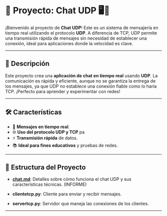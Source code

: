 # 🚀 Proyecto: Chat UDP 🖥️💬

¡Bienvenido al proyecto de **Chat UDP**! Este es un sistema de mensajería en tiempo real utilizando el protocolo **UDP**. A diferencia de TCP, UDP permite una transmisión rápida de mensajes sin necesidad de establecer una conexión, ideal para aplicaciones donde la velocidad es clave.

---

## 🌟 Descripción

Este proyecto crea una **aplicación de chat en tiempo real** usando **UDP**. La comunicación es rápida y eficiente, aunque no se garantiza la entrega de los mensajes, ya que UDP no establece una conexión fiable como lo haría TCP. ¡Perfecto para aprender y experimentar con redes!

---

## 🛠️ Características

- 💬 **Mensajes en tiempo real**.
- 🌐 **Uso del protocolo UDP y TCP** pa
- ⚡ **Transmisión rápida** de datos.
- 📚 **Ideal para fines educativos** y pruebas de redes.

---

## 📂 Estructura del Proyecto
- **[chat.md](chat.md)**: Detalles sobre cómo funciona el chat UDP y sus características técnicas. (INFORME)

- **clientetcp.py**: Cliente para enviar y recibir mensajes.
- **servertcp.py**: Servidor que maneja las conexiones de los clientes.

---



